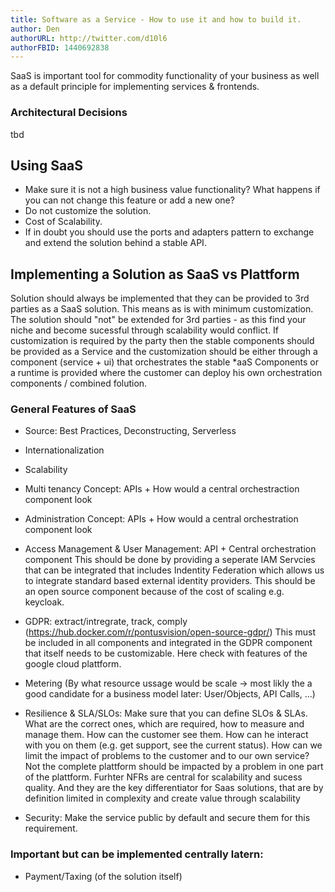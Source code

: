 ```yaml
---
title: Software as a Service - How to use it and how to build it. 
author: Den
authorURL: http://twitter.com/d10l6
authorFBID: 1440692838
---
```


SaaS is important tool for commodity functionality of your business as well as a default principle for implementing services & frontends.

### Architectural Decisions

tbd

## Using SaaS 

* Make sure it is not a high business value functionality? What happens if you can not change this feature or add a new one? 
* Do not customize the solution. 
* Cost of Scalability.
* If in doubt you should use the ports and adapters pattern to exchange and extend the solution behind a stable API. 

## Implementing a Solution as SaaS vs Plattform

Solution should always be implemented that they can be provided to 3rd parties as a SaaS solution. This means as is with minimum customization.
The solution should "not" be extended for 3rd parties - as this find your niche and become sucessful through scalability would conflict. If customization is required by the party then the stable components should be provided as a Service and the customization should be either through a component (service + ui) that orchestrates the stable *aaS Components or a runtime is provided where the customer can deploy his own orchestration components / combined folution.

### General Features of SaaS

* Source: Best Practices, Deconstructing, Serverless

* Internationalization
* Scalability
* Multi tenancy Concept: APIs + How would a central orchestraction component look
* Administration Concept: APIs + How would a central orchestration component look
* Access Management & User Management: API + Central orchestration component This should be done by providing a seperate IAM Servcies that can be integrated that includes Indentity Federation which allows us to integrate standard based external identity providers. This should be an open source component because of the cost of scaling e.g. keycloak.
* GDPR: extract/intregrate, track, comply (https://hub.docker.com/r/pontusvision/open-source-gdpr/) This must be included in all components and integrated in the GDPR component that itself needs to be customizable. Here check with features of the google cloud plattform. 
* Metering (By what resource ussage would be scale -> most likly the a good candidate for a business model later: User/Objects, API Calls, ...)
* Resilience & SLA/SLOs: Make sure that you can define SLOs & SLAs. What are the correct ones, which are required, how to measure and manage them. How can the customer see them. How can he interact with you on them (e.g. get support, see the current status). How can we limit the impact of problems to the customer and to our own service? Not the complete plattform should be impacted by a problem in one part of the plattform. Furhter NFRs are central for scalability and sucess quality. And they are the key differentiator for Saas solutions, that are by definition limited in complexity and create value through scalability
* Security: Make the service public by default and secure them for this requirement.

### Important but can be implemented centrally latern: 
* Payment/Taxing (of the solution itself)
